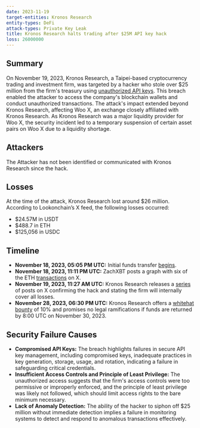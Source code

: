 ```yaml
---
date: 2023-11-19
target-entities: Kronos Research 
entity-types: DeFi
attack-types: Private Key Leak
title: Kronos Research halts trading after $25M API key hack
loss: 26000000
---
```


## Summary

On November 19, 2023, Kronos Research, a Taipei-based cryptocurrency trading and investment firm, was targeted by a hacker who stole over $25 million from the firm's treasury using [unauthorized API keys](https://cryptonews.com/news/kronos-research-enters-negotiations-with-hacker-after-25-million-cryptocurrency-theft-offers-10-bounty.htm). This breach enabled the attacker to access the company's blockchain wallets and conduct unauthorized transactions. The attack's impact extended beyond Kronos Research, affecting Woo X, an exchange closely affiliated with Kronos Research. As Kronos Research was a major liquidity provider for Woo X, the security incident led to a temporary suspension of certain asset pairs on Woo X due to a liquidity shortage.

## Attackers

The Attacker has not been identified or communicated with Kronos Research since the hack.

## Losses

At the time of the attack, Kronos Research lost around $26 million. According to Lookonchain’s X feed, the following losses occurred:

- $24.57M in USDT
- $488.7 in ETH
- $125,056 in USDC

## Timeline

- **November 18, 2023, 05:05 PM UTC:** Initial funds transfer [begins](https://etherscan.io/tx/0x6722a7a77580234221053eafecda7aebecaf8d002223d261e2b25a96cc7f35be).
- **November 18, 2023, 11:11 PM UTC:** ZachXBT posts a graph with six of the ETH [transactions](https://twitter.com/zachxbt/status/1726015231023796233) on X.
- **November 19, 2023, 11:27 AM UTC:** Kronos Research releases a [series](https://twitter.com/ResearchKronos/status/1726203102842466650) of posts on X confirming the hack and stating the firm will internally cover all losses.
- **November 28, 2023, 06:30 PM UTC:** Kronos Research offers a [whitehat bounty](https://etherscan.io/idm?addresses=0xad5916c0f641841637bab1a1049224c3cfd5acf0,0x7e1a22655e2a46a5dd8aec2905c298f1d06b8597&type=1) of 10% and promises no legal ramifications if funds are returned by 8:00 UTC on November 30, 2023.

## Security Failure Causes
- **Compromised API Keys:** The breach highlights failures in secure API key management, including compromised keys, inadequate practices in key generation, storage, usage, and rotation, indicating a failure in safeguarding critical credentials.
- **Insufficient Access Controls and Principle of Least Privilege:** The unauthorized access suggests that the firm's access controls were too permissive or improperly enforced, and the principle of least privilege was likely not followed, which should limit access rights to the bare minimum necessary.
- **Lack of Anomaly Detection:** The ability of the hacker to siphon off $25 million without immediate detection implies a failure in monitoring systems to detect and respond to anomalous transactions effectively.
